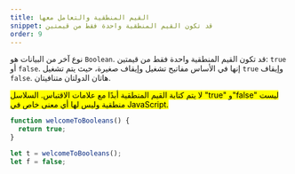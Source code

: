 ```yaml
---
title: القيم المنطقية والتعامل معها
snippet: قد تكون القيم المنطقية واحدة فقط من قيمتين
order: 9
---
```


نوع آخر من البيانات هو `Boolean`. قد تكون القيم المنطقية واحدة فقط من قيمتين:
`true` أو `false`. إنها في الأساس مفاتيح تشغيل وإيقاف صغيرة، حيث يتم تشغيل
`true` وإيقاف `false`. هاتان الدولتان متنافيتان.

<mark>
لا يتم كتابة القيم المنطقية أبدًا مع علامات الاقتباس. السلاسل "true" و"false"
ليست منطقية وليس لها أي معنى خاص في JavaScript.
</mark>

```js
function welcomeToBooleans() {
  return true;
}

let t = welcomeToBooleans();
let f = false;
```
